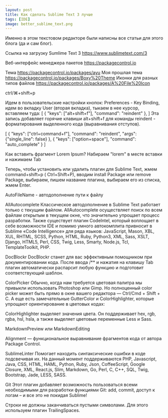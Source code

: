 ```yaml
---
layout: post 
title: Как сделать Sublime Text 3 лучше
tags: [IDE]
image: better_sublime_text.png
---
```


Именно в этом текстовом редакторе были написны все статьи для этого блога (да и сам блог).

<!--excerpt-->

Ссылка на загрузку Sumlime Text 3 https://www.sublimetext.com/3

Веб-интерфейс менеджера пакетов https://packagecontrol.io

Тема https://packagecontrol.io/packages/ayu
Моя прошлая тема https://packagecontrol.io/packages/Boxy%20Theme
Иконки для разных типов файлов https://packagecontrol.io/packages/A%20File%20Icon

ctrl/⌘+shift+p


Идем в пользовательские настройки кнопок: Preferences - Key Binding,  идем во вкладку User (вторая вкладка),  тыкаем в нее курсор, вставляем туда:
[
{ "keys": ["alt+shift+f"], "command": "reindent" },
]
Эта запись добавляет горячие клавиши alt+shift+f для команды reindent - форматирования выделенного кода (выравнивания отступов).

[
	{
		"keys": ["ctrl+command+f"], "command": "reindent", "args": {"single_line": false}
	},
	{ 
		"keys": ["option+space"], "command": "auto_complete" 
	}
]

Как вставить фрагмент Lorem Ipsum?
Набираем "lorem" в месте вставки и нажимаем Tab

Теперь, чтобы установить или удалить плагин для Sublime Text, жмем command+shift+p ( Ctrl+Shift+P), вводим install Package или remove Package, выбираем, пишем название плагина, выбираем его из списка, жмем Enter.

AutoFileName - автодополнение пути к файлу

AllAutocomplete
Классическое автодополнение в Sublime Text работает только с текущим файлом. AllAutocomplete осуществляет поиск по всем файлам открытым в текущем окне, что значительно упрощает процесс разработки. Также существует плагин CodeIntel, который воплощает в себе возможности IDE и помимо умного автокомплита привносит в Sublime «Code Intelligence» для ряда языков: JavaScript, Mason, XBL, XUL, RHTML, SCSS, Python, HTML, Ruby, Python3, XML, Sass, XSLT, Django, HTML5, Perl, CSS, Twig, Less, Smarty, Node.js, Tcl, TemplateToolkit, PHP.

DocBlockr
DocBlockr станет для вас эффективным помощником при документировании кода. После ввода /** и нажатия на клавишу Tab плагин автоматически распарсит любую функцию и подготовит соответствующий шаблон.

ColorPicker
Обычно, когда нам требуется цветовая палитра мы привыкли использовать Photoshop или Gimp. Но полноценный color picker может быть прямо в окне вашего редактора — Ctrl/Cmd + Shift + C. А еще есть замечательные GutterColor и ColorHighlighter, которые упрощают ориентирование в цветовых кодах: 

ColorHighlighter выделяет значения цвета. Он поддерживает hex, rgb, rgba, hsl, hsla, а также выделяет цветовые переменные Less и Sass.

MarkdownPreview или MarkdownEditing

Alignment — функциональное выравнивание фрагментов кода от автора Package Control.

SublimeLinter
Помогает находить синтаксические ошибки в коде подсвечивая их. На данный момент поддерживаются PHP, Javascript, Java, CSS, HTML, HAML, Python, Ruby, Json, CoffeeScript, Google Closure, XML, React.js, Slim, Markdown, Go, Perl, C, C++, SQL, Twig, Bootstrap, Jade, LESS, SASS.

Git
Этот плагин добавляет возможность пользоваться всеми необходимыми для разработки функциями Git: add, commit, доступ к логам – и все это не покидая Sublime!

Строки не должны заканчиваться пустыми символами.
Для этого используем плагин TrailingSpaces.
